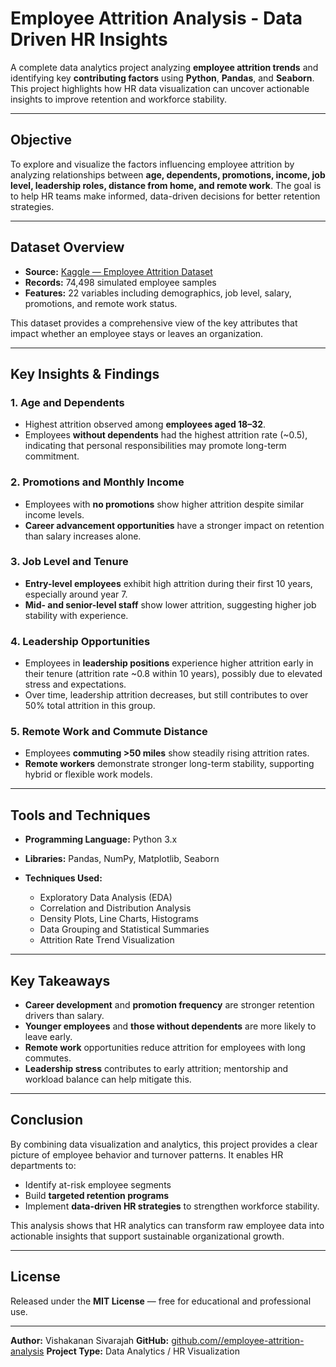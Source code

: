 # Employee Attrition Analysis - Data Driven HR Insights

A complete data analytics project analyzing **employee attrition trends** and identifying key **contributing factors** using **Python**, **Pandas**, and **Seaborn**. This project highlights how HR data visualization can uncover actionable insights to improve retention and workforce stability.

---

## Objective

To explore and visualize the factors influencing employee attrition by analyzing relationships between **age, dependents, promotions, income, job level, leadership roles, distance from home, and remote work**. The goal is to help HR teams make informed, data-driven decisions for better retention strategies.

---

## Dataset Overview

* **Source:** [Kaggle — Employee Attrition Dataset](https://www.kaggle.com/datasets/stealthtechnologies/employee-attrition-dataset)
* **Records:** 74,498 simulated employee samples
* **Features:** 22 variables including demographics, job level, salary, promotions, and remote work status.

This dataset provides a comprehensive view of the key attributes that impact whether an employee stays or leaves an organization.

---

## Key Insights & Findings

### 1. **Age and Dependents**

* Highest attrition observed among **employees aged 18–32**.
* Employees **without dependents** had the highest attrition rate (~0.5), indicating that personal responsibilities may promote long-term commitment.

### 2. **Promotions and Monthly Income**

* Employees with **no promotions** show higher attrition despite similar income levels.
* **Career advancement opportunities** have a stronger impact on retention than salary increases alone.

### 3. **Job Level and Tenure**

* **Entry-level employees** exhibit high attrition during their first 10 years, especially around year 7.
* **Mid- and senior-level staff** show lower attrition, suggesting higher job stability with experience.

### 4. **Leadership Opportunities**

* Employees in **leadership positions** experience higher attrition early in their tenure (attrition rate ~0.8 within 10 years), possibly due to elevated stress and expectations.
* Over time, leadership attrition decreases, but still contributes to over 50% total attrition in this group.

### 5. **Remote Work and Commute Distance**

* Employees **commuting >50 miles** show steadily rising attrition rates.
* **Remote workers** demonstrate stronger long-term stability, supporting hybrid or flexible work models.

---

## Tools and Techniques

* **Programming Language:** Python 3.x
* **Libraries:** Pandas, NumPy, Matplotlib, Seaborn
* **Techniques Used:**

  * Exploratory Data Analysis (EDA)
  * Correlation and Distribution Analysis
  * Density Plots, Line Charts, Histograms
  * Data Grouping and Statistical Summaries
  * Attrition Rate Trend Visualization

---

## Key Takeaways

* **Career development** and **promotion frequency** are stronger retention drivers than salary.
* **Younger employees** and **those without dependents** are more likely to leave early.
* **Remote work** opportunities reduce attrition for employees with long commutes.
* **Leadership stress** contributes to early attrition; mentorship and workload balance can help mitigate this.

---

## Conclusion

By combining data visualization and analytics, this project provides a clear picture of employee behavior and turnover patterns. It enables HR departments to:

* Identify at-risk employee segments
* Build **targeted retention programs**
* Implement **data-driven HR strategies** to strengthen workforce stability.

This analysis shows that HR analytics can transform raw employee data into actionable insights that support sustainable organizational growth.

---

## License

Released under the **MIT License** — free for educational and professional use.

---

**Author:** Vishakanan Sivarajah
**GitHub:** [github.com/<your-username>/employee-attrition-analysis](https://github.com/)
**Project Type:** Data Analytics / HR Visualization
